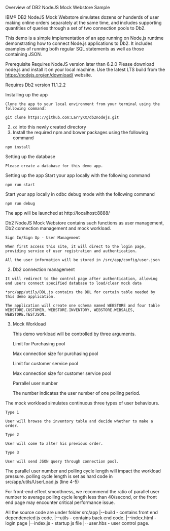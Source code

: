 Overview of DB2 NodeJS Mock Webstore Sample

IBM® DB2 NodeJS Mock Webstore simulates dozens or hunderds of user making online orders separately at the same time, and includes supporting quantities of queries through a set of two connection pools to Db2.

This demo is a simple implementation of an app running on Node.js runtime demonstrating how to connect Node.js applications to Db2. It includes examples of running both regular SQL statements as well as those containing JSON. 

Prerequisite
Requires NodeJS version later than 6.2.0
Please download node.js and install it on your local machine. Use the latest LTS build from the https://nodejs.org/en/download/ website.

Requires Db2 version 11.1.2.2


Installing up the app

    Clone the app to your local environment from your terminal using the following command:

    git clone https://github.com:LarryKX/db2nodejs.git

2.   `cd` into this newly created directory
3.    Install the required npm and bower packages using the following command

    npm install


Setting up the database

    Please create a database for this demo app.


Setting up the app
Start your app locally with the following command

    npm run start

Start your app locally in odbc debug mode with the following command

    npm run debug

The app will be launched at http://localhost:8888/




Db2 NodeJS Mock Webstore contains such functions as
user management, Db2 connection management and mock workload.

    Sign In/Sign Up - User Management

    When first access this site, it will direct to the login page, providing service of user registration and authentication.

    All the user information will be stored in /src/app/config/user.json


 2.   Db2 connection management

    It will redirect to the control page after authentication, allowing end users connect specified database to load/clear mock data

    *src/app/utils/DDL.js contains the DDL for certain table needed by this demo application.

    The application will create one schema named WEBSTORE and four table WEBSTORE.CUSTOMER, WEBSTORE.INVENTORY, WEBSTORE.WEBSALES, WEBSTORE.TESTJSON.


3.  Mock Workload

    This demo workload will be controlled by three arguments.


    Limit for Purchasing pool

     Max connection size for purchasing pool

    Limit for customer service pool

    Max connection size for customer service pool

    Parrallel user number

    The number indicates the user number of one polling period.


The mock workload simulates continuous three types of user behaviours.

    Type 1

    User will browse the inventory table and decide whether to make a order.

    Type 2

    User will come to alter his previous order.

    Type 3

    User will send JSON query through connection pool.


The parallel user number and polling cycle length will impact the workload pressure.
polling cycle length is set as hard code in src/app/utils/UserLoad.js (line 4-5)

For front-end effect smoothness, we recommend the ratio of parallel user number to average polling cycle length less than 40/second, or the front end page may encounter critical performance issue.

All the source code are under folder
    src/app
        |--build - contains front end dependencied js code.
        |--utils - contains back end code.
        |--index.html - login page
        |--index.js - startup js file
        |--user.hbs - user control page.



